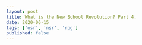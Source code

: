 ```yaml
---
layout: post
title: What is the New School Revolution? Part 4.
date: 2020-06-15
tags: ['osr', 'nsr', 'rpg']
published: false
---
```

